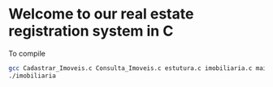 # Welcome to our real estate registration system in C

To compile

```sh
gcc Cadastrar_Imoveis.c Consulta_Imoveis.c estutura.c imobiliaria.c main.c -o imobiliaria
./imobiliaria
```
